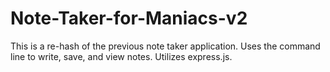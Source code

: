 # Note-Taker-for-Maniacs-v2
This is a re-hash of the previous note taker application. Uses the command line to write, save, and view notes. Utilizes express.js.
